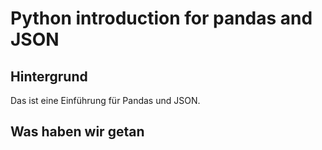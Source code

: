 # Python introduction for pandas and JSON
## Hintergrund
Das ist eine Einführung für Pandas und JSON.
## Was haben wir getan
